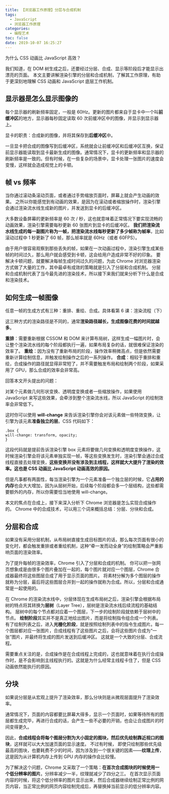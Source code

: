 ```yaml
---
title: 【浏览器工作原理】分层与合成机制
tags:
  - JavaScript
  - 浏览器工作原理
categories:
  - 编程艺术
toc: false
date: 2019-10-07 16:25:27
---
```


为什么 CSS 动画比 JavaScript 高效？

<!--more-->

我们知道，在 DOM 树生成之后，还要经过分层、合成、显示等阶段后才能显示出漂亮的页面。
本文主要讲解渲染引擎的分层和合成机制，了解其工作原理，有助于更深刻地理解 CSS 动画和 JavaScript 底层工作机制。

## 显示器是怎么显示图像的

每个显示器的刷新频率固定，一般是 60Hz。更新的图片都来自于显卡中一个叫**前缓冲区**的地方，显示器每秒固定读取 60 次前缓冲区中的图像，并显示到显示器上。

显卡的职责：合成新的图像，并将其保存到**后缓冲区**中。

一旦显卡把合成的图像写到后缓冲区，系统就会让前缓冲区和后缓冲区互换，保证前显示器能读取到显卡最新生成的图像。通常情况下，显卡的更新频率和显示器的刷新频率是一致的。但有时候，在一些复杂的场景中，显卡处理一张图片的速度会变慢，这样就会造成视觉上的卡顿。

## 帧 vs 频率

当你通过滚动条滚动页面，或者通过手势缩放页面时，屏幕上就会产生动画的效果。
之所以你能感觉到有动画的效果，是因为在滚动或者缩放操作时，渲染引擎会通过渲染流水线生成新的图片，并发送到显卡的后缓冲区。

大多数设备屏幕的更新频率是 60 次 / 秒，这也就意味着正常情况下要实现流畅的动画效果，渲染引擎需要每秒更新 60 张图片到显卡的后缓冲区。
**我们把渲染流水线生成的每一副图片称为一帧，把渲染流水线每秒更新了多少帧称为帧率**，比如滚动过程中 1 秒更新了 60 帧，那么帧率就是 60Hz（或者 60FPS）。

由于用户很容易观察到那些丢失的帧，如果在一次动画过程中，渲染引擎生成某些帧的时间过久，那么用户就会感受到卡顿，这会给用户造成非常不好的印象。
要解决卡顿问题，就要解决每帧生成时间过久的问题，为此 Chrome 对浏览器渲染方式做了大量的工作，其中最卓有成效的策略就是引入了分层和合成机制。
分层和合成机制代表了当今最先进的渲染技术，所以接下来我们就来分析下什么是合成和渲染技术。

## 如何生成一帧图像

任意一帧的生成方式有三种：重排、重绘、合成。具体看第 6 课：渲染流程（下）

这三种方式的渲染路径是不同的，通常**渲染路径越长，生成图像花费的时间就越多**。

**重排**：需要重新根据 CSSOM 和 DOM 来计算布局树，这样生成一幅图片时，会让整个渲染流水线的每个阶段都执行一遍，如果布局复杂的话，就很难保证渲染的效率了。
**重绘**：因为没有了重新布局的阶段，操作效率稍微高点，但是依然需要重新计算绘制信息，并触发绘制操作之后的一系列操作。
**合成**：相较于重排和重绘，合成操作的路径就显得非常短了，并不需要触发布局和绘制两个阶段，如果采用了 GPU，那么合成的效率会非常高。

回答本文开头提出的问题：

对某个元素做几何形状变换、透明度变换或者一些缩放操作，如果使用 JavaScript 来写这些效果，会牵涉到整个渲染流水线，所以 JavaScript 的绘制效率会非常低下。

这时你可以使用 **will-change** 来告诉渲染引擎你会对该元素做一些特效变换，让引擎为该元素**准备独立的层**。CSS 代码如下：

```
.box {
will-change: transform, opacity;
}
```

这段代码就是提前告诉渲染引擎 box 元素将要做几何变换和透明度变换操作，这时候渲染引擎会将该元素单独实现一帧，等这些变换发生时，渲染引擎会通过合成线程直接去处理变换，**这些变换并没有涉及到主线程，这样就大大提升了渲染的效率。这也是 CSS 动画比 JavaScript 动画高效的原因。**

但是凡事都有两面性，每当渲染引擎为一个元素准备一个独立层的时候，它**占用的内存**也会大大增加，因为从层树开始，后续每个阶段都会多一个层结构，这些都需要额外的内存，所以你需要恰当地使用 will-change。

本文的焦点在合成上，接下来深入分析下 Chrome 浏览器是怎么实现合成操作的。
Chrome 中的合成技术，可以用三个词来概括总结：分层、分块和合成。

## 分层和合成

如果没有采用分层机制，从布局树直接生成目标图片的话，那么每次页面有很小的变化时，都会触发重排或者重绘机制，这种“牵一发而动全身”的绘制策略会严重影响页面的渲染效率。

为了提升每帧的渲染效率，Chrome 引入了分层和合成的机制。
你可以把一张网页想象成是由很多个图片叠加在一起的，每个图片就对应一个图层，Chrome 合成器最终将这些图层合成了用于显示页面的图片。
将素材分解为多个图层的操作就称为分层，最后将这些图层合并到一起的操作就称为合成。所以，分层和合成通常是一起使用的。

在 Chrome 的渲染流水线中，分层体现在生成布局树之后，渲染引擎会根据布局树的特点将其转换为**层树**（Layer Tree），层树是渲染流水线后续流程的基础结构。
层树中的每个节点都对应着一个图层，下一步的绘制阶段就依赖于层树中的节点。
**绘制阶段**其实并不是真正地绘出图片，而是将绘制指令组合成一个列表。有了绘制列表之后，进入**光栅化阶段**，就是按照绘制列表中的指令生成图片。每一个图层都对应一张图片，合成线程有了这些图片之后，会将这些图片合成为“一张”图片，并最终将生成的图片发送到后缓冲区。
这就是一个大致的分层、合成流程。

需要重点关注的是，合成操作是在合成线程上完成的，这也就意味着在执行合成操作时，是不会影响到主线程执行的。这就是为什么经常主线程卡住了，但是 CSS 动画依然能执行的原因。

## 分块

如果说分层是从宏观上提升了渲染效率，那么分块则是从微观层面提升了渲染效率。

通常情况下，页面的内容都要比屏幕大得多，显示一个页面时，如果等待所有的图层都生成完毕，再进行合成的话，会产生一些不必要的开销，也会让合成图片的时间变得更久。

因此，**合成线程会将每个图层分割为大小固定的图块，然后优先绘制靠近视口的图块**，这样就可以大大加速页面的显示速度。
不过有时候， 即使只绘制那些优先级最高的图块，也要耗费不少的时间，因为涉及到一个很关键的因素——**纹理上传**，这是因为从计算机内存上传到 GPU 内存的操作会比较慢。

为了解决这个问题，Chrome 又采取了一个策略：**在首次合成图块的时候使用一个低分辨率的图片**。分辨率减少一半，纹理就减少了四分之三。
在首次显示页面内容的时候，将这个低分辨率的图片显示出来，然后合成器继续绘制正常比例的网页内容，当正常比例的网页内容绘制完成后，再替换掉当前显示的低分辨率内容。